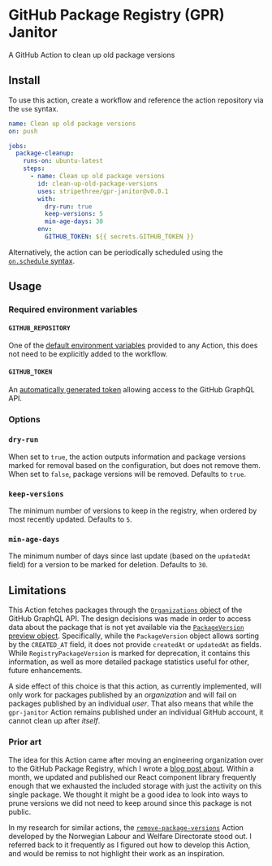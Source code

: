 # GitHub Package Registry (GPR) Janitor

A GitHub Action to clean up old package versions

## Install

To use this action, create a workflow and reference the action repository via the `use` syntax.

```yaml
name: Clean up old package versions
on: push

jobs:
  package-cleanup:
    runs-on: ubuntu-latest
    steps:
      - name: Clean up old package versions
        id: clean-up-old-package-versions
        uses: stripethree/gpr-janitor@v0.0.1
        with:
          dry-run: true
          keep-versions: 5
          min-age-days: 30
        env:
          GITHUB_TOKEN: ${{ secrets.GITHUB_TOKEN }}
```

Alternatively, the action can be periodically scheduled using the [`on.schedule` syntax](https://help.github.com/en/actions/reference/workflow-syntax-for-github-actions#onschedule).

## Usage

### Required environment variables

#### `GITHUB_REPOSITORY`

One of the [default environment variables](https://help.github.com/en/actions/configuring-and-managing-workflows/using-environment-variables#default-environment-variables) provided to any Action, this does not need to be explicitly added to the workflow.

#### `GITHUB_TOKEN`

An [automatically generated token](https://help.github.com/en/actions/configuring-and-managing-workflows/authenticating-with-the-github_token#about-the-github_token-secret) allowing access to the GitHub GraphQL API.

### Options

### `dry-run`

When set to `true`, the action outputs information and package versions marked for removal based on the configuration, but does not remove them. When set to `false`, package versions will be removed. Defaults to `true`.

### `keep-versions`

The minimum number of versions to keep in the registry, when ordered by most recently updated. Defaults to `5`.

### `min-age-days`

The minimum number of days since last update (based on the `updatedAt` field) for a version to be marked for deletion. Defaults to `30`.

## Limitations

This Action fetches packages through the [`Organizations` object](https://developer.github.com/v4/object/organization/) of the GitHub GraphQL API. The design decisions was made in order to access data about the package that is not yet available via the [`PackageVersion` preview object](https://developer.github.com/v4/object/packageversion/). Specifically, while the `PackageVersion` object allows sorting by the `CREATED_AT` field, it does not provide `createdAt` or `updatedAt` as fields. While `RegistryPackageVersion` is marked for deprecation, it contains this information, as well as more detailed package statistics useful for other, future enhancements.

A side effect of this choice is that this action, as currently implemented, will only work for packages published by an _organization_ and will fail on packages published by an individual _user_. That also means that while the `gpr-janitor` Action remains published under an individual GitHub account, it cannot clean up after _itself_.

### Prior art

The idea for this Action came after moving an engineering organization over to the GitHub Package Registry, which I wrote a [blog post about](https://medium.com/@stripethree/migrating-to-the-github-package-registry-948d4df756f1). Within a month, we updated and published our React component library frequently enough that we exhausted the included storage with just the activity on this single package. We thought it might be a good idea to look into ways to prune versions we did not need to keep around since this package is not public.

In my research for similar actions, the [`remove-package-versions`](https://github.com/navikt/remove-package-versions) Action developed by the Norwegian Labour and Welfare Directorate stood out. I referred back to it frequently as I figured out how to develop this Action, and would be remiss to not highlight their work as an inspiration.
